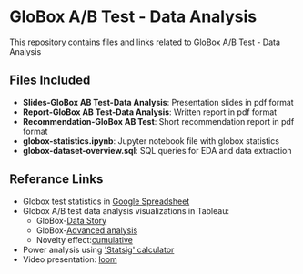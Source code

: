 # GloBox A/B Test - Data Analysis

This repository contains files and links related to GloBox A/B Test - Data Analysis

## Files Included

- **Slides-GloBox AB Test-Data Analysis**:  Presentation slides in pdf format
- **Report-GloBox AB Test-Data Analysis**:  Written report in pdf format
- **Recommendation-GloBox AB Test**:    Short recommendation report in pdf format
- **globox-statistics.ipynb**:  Jupyter notebook file with globox statistics
- **globox-dataset-overview.sql**:  SQL queries for EDA and data extraction 


## Referance Links

- Globox test statistics in [Google Spreadsheet](https://docs.google.com/spreadsheets/d/1kTSReHRDH8wnFq9lFTLVjsarxYgGZw9YqQVcM6Z2Fb0/edit?usp=sharing)
- Globox A/B test data analysis visualizations in Tableau: 
    - GloBox-[Data Story](https://public.tableau.com/app/profile/r.h1008/viz/globox-datastory/GloBoxABTest-DataStory?publish=yes)
    - GloBox-[Advanced analysis](https://public.tableau.com/app/profile/r.h1008/viz/GloBox-DashBoard2/GloBox-Dashboard2)
    - Novelty effect:[cumulative](https://public.tableau.com/app/profile/r.h1008/viz/GloBox-NoveltyEffect/NoveltyEffect) 
- Power analysis using ['Statsig' calculator](https://www.statsig.com/calculator?mde=5&bcr=5&twoSided=false&splitRatio=0.5&alpha=0.05&power=0.8)
- Video presentation: [loom](https://www.loom.com/share/27cd9d458424426b86aac708db473146?sid=fbbe1a27-1273-4d4e-8d12-f67985a93832)
